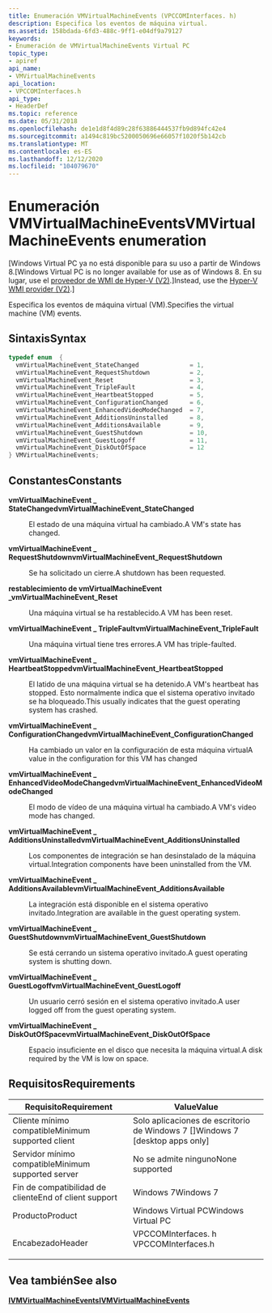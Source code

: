 ```yaml
---
title: Enumeración VMVirtualMachineEvents (VPCCOMInterfaces. h)
description: Especifica los eventos de máquina virtual.
ms.assetid: 158bdada-6fd3-488c-9ff1-e04df9a79127
keywords:
- Enumeración de VMVirtualMachineEvents Virtual PC
topic_type:
- apiref
api_name:
- VMVirtualMachineEvents
api_location:
- VPCCOMInterfaces.h
api_type:
- HeaderDef
ms.topic: reference
ms.date: 05/31/2018
ms.openlocfilehash: de1e1d8f4d89c28f63886444537fb9d894fc42e4
ms.sourcegitcommit: a1494c819bc5200050696e66057f1020f5b142cb
ms.translationtype: MT
ms.contentlocale: es-ES
ms.lasthandoff: 12/12/2020
ms.locfileid: "104079670"
---
```

# <a name="vmvirtualmachineevents-enumeration"></a><span data-ttu-id="8471e-104">Enumeración VMVirtualMachineEvents</span><span class="sxs-lookup"><span data-stu-id="8471e-104">VMVirtualMachineEvents enumeration</span></span>

<span data-ttu-id="8471e-105">\[Windows Virtual PC ya no está disponible para su uso a partir de Windows 8.</span><span class="sxs-lookup"><span data-stu-id="8471e-105">\[Windows Virtual PC is no longer available for use as of Windows 8.</span></span> <span data-ttu-id="8471e-106">En su lugar, use el [proveedor de WMI de Hyper-V (V2)](/windows/desktop/HyperV_v2/windows-virtualization-portal).\]</span><span class="sxs-lookup"><span data-stu-id="8471e-106">Instead, use the [Hyper-V WMI provider (V2)](/windows/desktop/HyperV_v2/windows-virtualization-portal).\]</span></span>

<span data-ttu-id="8471e-107">Especifica los eventos de máquina virtual (VM).</span><span class="sxs-lookup"><span data-stu-id="8471e-107">Specifies the virtual machine (VM) events.</span></span>

## <a name="syntax"></a><span data-ttu-id="8471e-108">Sintaxis</span><span class="sxs-lookup"><span data-stu-id="8471e-108">Syntax</span></span>


```C++
typedef enum  { 
  vmVirtualMachineEvent_StateChanged              = 1,
  vmVirtualMachineEvent_RequestShutdown           = 2,
  vmVirtualMachineEvent_Reset                     = 3,
  vmVirtualMachineEvent_TripleFault               = 4,
  vmVirtualMachineEvent_HeartbeatStopped          = 5,
  vmVirtualMachineEvent_ConfigurationChanged      = 6,
  vmVirtualMachineEvent_EnhancedVideoModeChanged  = 7,
  vmVirtualMachineEvent_AdditionsUninstalled      = 8,
  vmVirtualMachineEvent_AdditionsAvailable        = 9,
  vmVirtualMachineEvent_GuestShutdown             = 10,
  vmVirtualMachineEvent_GuestLogoff               = 11,
  vmVirtualMachineEvent_DiskOutOfSpace            = 12
} VMVirtualMachineEvents;
```



## <a name="constants"></a><span data-ttu-id="8471e-109">Constantes</span><span class="sxs-lookup"><span data-stu-id="8471e-109">Constants</span></span>

<dl> <dt>

<span data-ttu-id="8471e-110"><span id="vmVirtualMachineEvent_StateChanged"></span><span id="vmvirtualmachineevent_statechanged"></span><span id="VMVIRTUALMACHINEEVENT_STATECHANGED"></span>**vmVirtualMachineEvent \_ StateChanged**</span><span class="sxs-lookup"><span data-stu-id="8471e-110"><span id="vmVirtualMachineEvent_StateChanged"></span><span id="vmvirtualmachineevent_statechanged"></span><span id="VMVIRTUALMACHINEEVENT_STATECHANGED"></span>**vmVirtualMachineEvent\_StateChanged**</span></span>
</dt> <dd>

<span data-ttu-id="8471e-111">El estado de una máquina virtual ha cambiado.</span><span class="sxs-lookup"><span data-stu-id="8471e-111">A VM's state has changed.</span></span>

</dd> <dt>

<span data-ttu-id="8471e-112"><span id="vmVirtualMachineEvent_RequestShutdown"></span><span id="vmvirtualmachineevent_requestshutdown"></span><span id="VMVIRTUALMACHINEEVENT_REQUESTSHUTDOWN"></span>**vmVirtualMachineEvent \_ RequestShutdown**</span><span class="sxs-lookup"><span data-stu-id="8471e-112"><span id="vmVirtualMachineEvent_RequestShutdown"></span><span id="vmvirtualmachineevent_requestshutdown"></span><span id="VMVIRTUALMACHINEEVENT_REQUESTSHUTDOWN"></span>**vmVirtualMachineEvent\_RequestShutdown**</span></span>
</dt> <dd>

<span data-ttu-id="8471e-113">Se ha solicitado un cierre.</span><span class="sxs-lookup"><span data-stu-id="8471e-113">A shutdown has been requested.</span></span>

</dd> <dt>

<span data-ttu-id="8471e-114"><span id="vmVirtualMachineEvent_Reset"></span><span id="vmvirtualmachineevent_reset"></span><span id="VMVIRTUALMACHINEEVENT_RESET"></span>**restablecimiento de vmVirtualMachineEvent \_**</span><span class="sxs-lookup"><span data-stu-id="8471e-114"><span id="vmVirtualMachineEvent_Reset"></span><span id="vmvirtualmachineevent_reset"></span><span id="VMVIRTUALMACHINEEVENT_RESET"></span>**vmVirtualMachineEvent\_Reset**</span></span>
</dt> <dd>

<span data-ttu-id="8471e-115">Una máquina virtual se ha restablecido.</span><span class="sxs-lookup"><span data-stu-id="8471e-115">A VM has been reset.</span></span>

</dd> <dt>

<span data-ttu-id="8471e-116"><span id="vmVirtualMachineEvent_TripleFault"></span><span id="vmvirtualmachineevent_triplefault"></span><span id="VMVIRTUALMACHINEEVENT_TRIPLEFAULT"></span>**vmVirtualMachineEvent \_ TripleFault**</span><span class="sxs-lookup"><span data-stu-id="8471e-116"><span id="vmVirtualMachineEvent_TripleFault"></span><span id="vmvirtualmachineevent_triplefault"></span><span id="VMVIRTUALMACHINEEVENT_TRIPLEFAULT"></span>**vmVirtualMachineEvent\_TripleFault**</span></span>
</dt> <dd>

<span data-ttu-id="8471e-117">Una máquina virtual tiene tres errores.</span><span class="sxs-lookup"><span data-stu-id="8471e-117">A VM has triple-faulted.</span></span>

</dd> <dt>

<span data-ttu-id="8471e-118"><span id="vmVirtualMachineEvent_HeartbeatStopped"></span><span id="vmvirtualmachineevent_heartbeatstopped"></span><span id="VMVIRTUALMACHINEEVENT_HEARTBEATSTOPPED"></span>**vmVirtualMachineEvent \_ HeartbeatStopped**</span><span class="sxs-lookup"><span data-stu-id="8471e-118"><span id="vmVirtualMachineEvent_HeartbeatStopped"></span><span id="vmvirtualmachineevent_heartbeatstopped"></span><span id="VMVIRTUALMACHINEEVENT_HEARTBEATSTOPPED"></span>**vmVirtualMachineEvent\_HeartbeatStopped**</span></span>
</dt> <dd>

<span data-ttu-id="8471e-119">El latido de una máquina virtual se ha detenido.</span><span class="sxs-lookup"><span data-stu-id="8471e-119">A VM's heartbeat has stopped.</span></span> <span data-ttu-id="8471e-120">Esto normalmente indica que el sistema operativo invitado se ha bloqueado.</span><span class="sxs-lookup"><span data-stu-id="8471e-120">This usually indicates that the guest operating system has crashed.</span></span>

</dd> <dt>

<span data-ttu-id="8471e-121"><span id="vmVirtualMachineEvent_ConfigurationChanged"></span><span id="vmvirtualmachineevent_configurationchanged"></span><span id="VMVIRTUALMACHINEEVENT_CONFIGURATIONCHANGED"></span>**vmVirtualMachineEvent \_ ConfigurationChanged**</span><span class="sxs-lookup"><span data-stu-id="8471e-121"><span id="vmVirtualMachineEvent_ConfigurationChanged"></span><span id="vmvirtualmachineevent_configurationchanged"></span><span id="VMVIRTUALMACHINEEVENT_CONFIGURATIONCHANGED"></span>**vmVirtualMachineEvent\_ConfigurationChanged**</span></span>
</dt> <dd>

<span data-ttu-id="8471e-122">Ha cambiado un valor en la configuración de esta máquina virtual</span><span class="sxs-lookup"><span data-stu-id="8471e-122">A value in the configuration for this VM has changed</span></span>

</dd> <dt>

<span data-ttu-id="8471e-123"><span id="vmVirtualMachineEvent_EnhancedVideoModeChanged"></span><span id="vmvirtualmachineevent_enhancedvideomodechanged"></span><span id="VMVIRTUALMACHINEEVENT_ENHANCEDVIDEOMODECHANGED"></span>**vmVirtualMachineEvent \_ EnhancedVideoModeChanged**</span><span class="sxs-lookup"><span data-stu-id="8471e-123"><span id="vmVirtualMachineEvent_EnhancedVideoModeChanged"></span><span id="vmvirtualmachineevent_enhancedvideomodechanged"></span><span id="VMVIRTUALMACHINEEVENT_ENHANCEDVIDEOMODECHANGED"></span>**vmVirtualMachineEvent\_EnhancedVideoModeChanged**</span></span>
</dt> <dd>

<span data-ttu-id="8471e-124">El modo de vídeo de una máquina virtual ha cambiado.</span><span class="sxs-lookup"><span data-stu-id="8471e-124">A VM's video mode has changed.</span></span>

</dd> <dt>

<span data-ttu-id="8471e-125"><span id="vmVirtualMachineEvent_AdditionsUninstalled"></span><span id="vmvirtualmachineevent_additionsuninstalled"></span><span id="VMVIRTUALMACHINEEVENT_ADDITIONSUNINSTALLED"></span>**vmVirtualMachineEvent \_ AdditionsUninstalled**</span><span class="sxs-lookup"><span data-stu-id="8471e-125"><span id="vmVirtualMachineEvent_AdditionsUninstalled"></span><span id="vmvirtualmachineevent_additionsuninstalled"></span><span id="VMVIRTUALMACHINEEVENT_ADDITIONSUNINSTALLED"></span>**vmVirtualMachineEvent\_AdditionsUninstalled**</span></span>
</dt> <dd>

<span data-ttu-id="8471e-126">Los componentes de integración se han desinstalado de la máquina virtual.</span><span class="sxs-lookup"><span data-stu-id="8471e-126">Integration components have been uninstalled from the VM.</span></span>

</dd> <dt>

<span data-ttu-id="8471e-127"><span id="vmVirtualMachineEvent_AdditionsAvailable"></span><span id="vmvirtualmachineevent_additionsavailable"></span><span id="VMVIRTUALMACHINEEVENT_ADDITIONSAVAILABLE"></span>**vmVirtualMachineEvent \_ AdditionsAvailable**</span><span class="sxs-lookup"><span data-stu-id="8471e-127"><span id="vmVirtualMachineEvent_AdditionsAvailable"></span><span id="vmvirtualmachineevent_additionsavailable"></span><span id="VMVIRTUALMACHINEEVENT_ADDITIONSAVAILABLE"></span>**vmVirtualMachineEvent\_AdditionsAvailable**</span></span>
</dt> <dd>

<span data-ttu-id="8471e-128">La integración está disponible en el sistema operativo invitado.</span><span class="sxs-lookup"><span data-stu-id="8471e-128">Integration are available in the guest operating system.</span></span>

</dd> <dt>

<span data-ttu-id="8471e-129"><span id="vmVirtualMachineEvent_GuestShutdown"></span><span id="vmvirtualmachineevent_guestshutdown"></span><span id="VMVIRTUALMACHINEEVENT_GUESTSHUTDOWN"></span>**vmVirtualMachineEvent \_ GuestShutdown**</span><span class="sxs-lookup"><span data-stu-id="8471e-129"><span id="vmVirtualMachineEvent_GuestShutdown"></span><span id="vmvirtualmachineevent_guestshutdown"></span><span id="VMVIRTUALMACHINEEVENT_GUESTSHUTDOWN"></span>**vmVirtualMachineEvent\_GuestShutdown**</span></span>
</dt> <dd>

<span data-ttu-id="8471e-130">Se está cerrando un sistema operativo invitado.</span><span class="sxs-lookup"><span data-stu-id="8471e-130">A guest operating system is shutting down.</span></span>

</dd> <dt>

<span data-ttu-id="8471e-131"><span id="vmVirtualMachineEvent_GuestLogoff"></span><span id="vmvirtualmachineevent_guestlogoff"></span><span id="VMVIRTUALMACHINEEVENT_GUESTLOGOFF"></span>**vmVirtualMachineEvent \_ GuestLogoff**</span><span class="sxs-lookup"><span data-stu-id="8471e-131"><span id="vmVirtualMachineEvent_GuestLogoff"></span><span id="vmvirtualmachineevent_guestlogoff"></span><span id="VMVIRTUALMACHINEEVENT_GUESTLOGOFF"></span>**vmVirtualMachineEvent\_GuestLogoff**</span></span>
</dt> <dd>

<span data-ttu-id="8471e-132">Un usuario cerró sesión en el sistema operativo invitado.</span><span class="sxs-lookup"><span data-stu-id="8471e-132">A user logged off from the guest operating system.</span></span>

</dd> <dt>

<span data-ttu-id="8471e-133"><span id="vmVirtualMachineEvent_DiskOutOfSpace"></span><span id="vmvirtualmachineevent_diskoutofspace"></span><span id="VMVIRTUALMACHINEEVENT_DISKOUTOFSPACE"></span>**vmVirtualMachineEvent \_ DiskOutOfSpace**</span><span class="sxs-lookup"><span data-stu-id="8471e-133"><span id="vmVirtualMachineEvent_DiskOutOfSpace"></span><span id="vmvirtualmachineevent_diskoutofspace"></span><span id="VMVIRTUALMACHINEEVENT_DISKOUTOFSPACE"></span>**vmVirtualMachineEvent\_DiskOutOfSpace**</span></span>
</dt> <dd>

<span data-ttu-id="8471e-134">Espacio insuficiente en el disco que necesita la máquina virtual.</span><span class="sxs-lookup"><span data-stu-id="8471e-134">A disk required by the VM is low on space.</span></span>

</dd> </dl>

## <a name="requirements"></a><span data-ttu-id="8471e-135">Requisitos</span><span class="sxs-lookup"><span data-stu-id="8471e-135">Requirements</span></span>



| <span data-ttu-id="8471e-136">Requisito</span><span class="sxs-lookup"><span data-stu-id="8471e-136">Requirement</span></span> | <span data-ttu-id="8471e-137">Value</span><span class="sxs-lookup"><span data-stu-id="8471e-137">Value</span></span> |
|-------------------------------------|-----------------------------------------------------------------------------------------------|
| <span data-ttu-id="8471e-138">Cliente mínimo compatible</span><span class="sxs-lookup"><span data-stu-id="8471e-138">Minimum supported client</span></span><br/> | <span data-ttu-id="8471e-139">Solo aplicaciones de escritorio de Windows 7 \[\]</span><span class="sxs-lookup"><span data-stu-id="8471e-139">Windows 7 \[desktop apps only\]</span></span><br/>                                                    |
| <span data-ttu-id="8471e-140">Servidor mínimo compatible</span><span class="sxs-lookup"><span data-stu-id="8471e-140">Minimum supported server</span></span><br/> | <span data-ttu-id="8471e-141">No se admite ninguno</span><span class="sxs-lookup"><span data-stu-id="8471e-141">None supported</span></span><br/>                                                                     |
| <span data-ttu-id="8471e-142">Fin de compatibilidad de cliente</span><span class="sxs-lookup"><span data-stu-id="8471e-142">End of client support</span></span><br/>    | <span data-ttu-id="8471e-143">Windows 7</span><span class="sxs-lookup"><span data-stu-id="8471e-143">Windows 7</span></span><br/>                                                                          |
| <span data-ttu-id="8471e-144">Producto</span><span class="sxs-lookup"><span data-stu-id="8471e-144">Product</span></span><br/>                  | <span data-ttu-id="8471e-145">Windows Virtual PC</span><span class="sxs-lookup"><span data-stu-id="8471e-145">Windows Virtual PC</span></span><br/>                                                                 |
| <span data-ttu-id="8471e-146">Encabezado</span><span class="sxs-lookup"><span data-stu-id="8471e-146">Header</span></span><br/>                   | <dl> <span data-ttu-id="8471e-147"><dt>VPCCOMInterfaces. h</dt></span><span class="sxs-lookup"><span data-stu-id="8471e-147"><dt>VPCCOMInterfaces.h</dt></span></span> </dl> |



## <a name="see-also"></a><span data-ttu-id="8471e-148">Vea también</span><span class="sxs-lookup"><span data-stu-id="8471e-148">See also</span></span>

<dl> <dt>

[<span data-ttu-id="8471e-149">**IVMVirtualMachineEvents**</span><span class="sxs-lookup"><span data-stu-id="8471e-149">**IVMVirtualMachineEvents**</span></span>](ivmvirtualmachineevents.md)
</dt> </dl>

 

